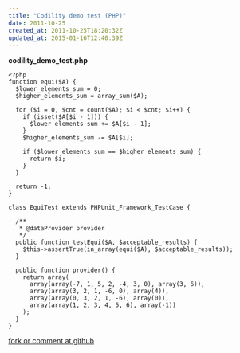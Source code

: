 ```yaml
---
title: "Codility demo test (PHP)"
date: 2011-10-25
created_at: 2011-10-25T18:20:32Z
updated_at: 2015-01-16T12:40:39Z
---
```


<strong>codility_demo_test.php</strong>

    <?php
    function equi($A) {
      $lower_elements_sum = 0;
      $higher_elements_sum = array_sum($A);
      
      for ($i = 0, $cnt = count($A); $i < $cnt; $i++) {
        if (isset($A[$i - 1])) {
          $lower_elements_sum += $A[$i - 1];
        }
        $higher_elements_sum -= $A[$i];
    
        if ($lower_elements_sum == $higher_elements_sum) {
          return $i;
        }
      }
      
      return -1;
    }
    
    class EquiTest extends PHPUnit_Framework_TestCase {
      
      /**
       * @dataProvider provider
       */
      public function testEqui($A, $acceptable_results) {
        $this->assertTrue(in_array(equi($A), $acceptable_results));
      }
        
      public function provider() {
        return array(
          array(array(-7, 1, 5, 2, -4, 3, 0), array(3, 6)),
          array(array(3, 2, 1, -6, 0), array(4)),
          array(array(0, 3, 2, 1, -6), array(0)),
          array(array(1, 2, 3, 4, 5, 6), array(-1))
        );
      }
    }

[fork or comment at github](https://gist.github.com/1313729)
